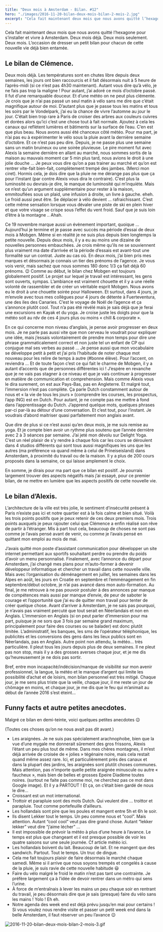 ```yaml
---
title: "Deux mois à Amsterdam - Bilan. #12"
hero: "./images/2016-11-20-bilan-deux-mois-bilan-2-mois-2.jpg"
excerpt: "Cela fait maintenant deux mois que nous avons quitté l’hexagone pour s’installer et vivre à Amsterdam. Deux mois déjà. Deux mois seulement. Deux mois. L’occasion de dresser un petit bilan pour chacun de cette nouvelle vie déjà bien entamée. Le bilan de Clémence. Deux mois déjà. Les températures sont en chutes libre depuis deux semaines,"
---
```

Cela fait maintenant deux mois que nous avons quitté l’hexagone pour s’installer et vivre à Amsterdam. Deux mois déjà. Deux mois seulement. Deux mois. L’occasion de dresser un petit bilan pour chacun de cette nouvelle vie déjà bien entamée.

## Le bilan de Clémence.

Deux mois déjà. Les températures sont en chutes libre depuis deux semaines, les jours ont bien raccourcis et il fait désormais nuit à 5 heure de l’après-midi (si ce n’est pas 4h30 maintenant). Autant vous dire qu’à vélo, je ne fais pas trop la maligne ! Pour autant, j’ai adoré ce mois d’octobre passé. Il fut d’une remarquable douceur. Et d’une météo on ne peut plus clémente. Je crois que je n’ai pas passé un seul matin à vélo sans me dire que c’était magnifique autour de moi. D’autant plus que je passe tous les matins et tous les soirs par le Vondelpark, j’ai eu la chance de vivre l’automne au jour le jour. C’était bien trop rare à Paris de croiser des arbres aux couleurs cuivres et dorées alors qu’ici c’est une chose tout à fait normale. Ajoutez à cela les canaux qui reflètent lumières et bâtiments sur la surface de l’eau. C’en est que plus beau. Nous avons aussi été chanceux côté météo. Pour ma part, je n’ai pas eu à expérimenter le vélo sous la pluie avant la dernière semaine d’octobre. Et ce n’est pas peu dire. Depuis, je ne passe plus une semaine sans un matin bruineux ou une soirée pluvieuse. Le pire moment fut avec Alexis la semaine dernière en allant au marché, nous sommes sortis de la maison au mauvais moment car 5 min plus tard, nous avions le droit à une jolie douche ... Je peux vous dire qu’on a pas trainer au marché et qu’on est rentrer vite-fait bien-fait, complètement trempé des jambes. (Merci mon ciret). Hormis cela, je dois dire que la pluie ne me dérange pas plus que ça pour l’instant (par contre Alexis vous dira le contraire). C’est plus la luminosité ou devrais-je dire, le manque de luminosité qui m’inquiète. Mais ce n’est qu’un argument supplémentaire pour rester à la maison, emmitouflées sous un plaid, une infusion à droite, un livre à gauche. eheh. Le froid aussi peut être. Se déplacer à vélo devient ... rafraichissant. C’est cette même sensation lorsque vous dévaler une piste de ski en plein hiver et que votre visage se crispe sous l’effet du vent froid. Sauf que je suis loin d’être à la montagne .. Ahah.

Ce 19 novembre marque aussi un évènement important, quoique ... Aujourd’hui je termine et je passe avec succès ma période d’essai de deux mois à Mobgen. Même si en réalité je ne suis plus depuis bien longtemps la petite nouvelle. Depuis deux mois, il y a eu au moins une dizaine de nouvelles personnes embauchées. Je crois même qu’ils ne se souviennent plus vraiment ma date d’arrivée et la période d’essais est avant-tout une formalité sur un contrat. Juste au cas où. En deux mois, j’ai bien pris mes marques et désormais je connais un tier des prénoms de l’agence. Je vous vois venir, mais sachez que nous sommes 180 donc 1/3 ça fait déjà 60 prénoms. 😉 Comme au début, le bilan chez Mobgen est toujours globalement positif. Le projet sur lequel je travail est intéressant, les gens sont ouverts, sympas. L’ambiance est vraiment chouette et il y a une réelle volonté de rassembler et de créer un véritable esprit Mobgen. Nous avons eu le droit à une chouette soirée pour Halloween. Et surtout, dans 4 jours, je m’envole avec tous mes collègues pour 4 jours de détente à Fuerteventura, une des iles des Canaries. C’est le voyage de Noël de l’agence et ça s’annonce plutôt cool. Tout n’a pas été révélé mais je sais déjà que je ferai une excursions en Kayak et du yoga. Je croise juste les doigts pour que la météo soit au rdv de ces 4 jours plus ou moins « chill & corporate ».

En ce qui concerne mon niveau d’anglais, je pense avoir progresser en deux mois. Je ne parle pas aussi vite que mon cerveau le voudrait pour expliquer une idée, mais j’essais volontairement de prendre mon temps pour dire une phrase grammaticalement correct et non juste tel un enfant de CP qui conjugue mal ses verbes au passé ... Je pense aussi que mon vocabulaire se développe petit à petit et j’ai pris l’habitude de noter chaque mot nouveau pour les relire de temps à autre (#bonne élève). Pour l’accent, on reviendra ... Et de toute façon c’est ce qui fait le charme de Mobgen, il y a autant d’accents que de personnes différentes ici ! J’espère en revanche que je ne vais pas stagner à ce niveau et que je vais continuer à progresser en matière de communication et comprehension. Mais comme Alexis vous le dira surement, on est aux Pays-Bas, pas en Angleterre. Et malgré tout, l’immersion n’est pas complète. Ça parle Dutch constamment autour de nous et « la vie de tous les jours » (comprendre les courses, les prospectus, l’app ING) est en Dutch. Pour autant, je ne compte pas me mettre à fond dans l’apprentissage du Dutch. J’apprend quelque mots, quelques phrases par-ci par-là au détour d’une conversation. Et c’est tout, pour l’instant. Je voudrais d’abord maitriser quasi parfaitement mon anglais avant.

Que dire de plus si ce n’est aussi qu’en deux mois, je me suis remise au yoga. Et je compte bien avoir un rythme plus soutenu que l’année dernière avec 2 à 3 séances par semaine. J’ai jeté mon dévolu sur Delight Yoga. C’est un réel plaisir de s’y rendre à chaque fois car les cours se déroulent dans 4 studios différents qui sont tous aussi magnifiques les uns que les autres (ma préférence va quand même à celui de Prineiseisland) dans Amsterdam, à proximité du travail ou de la maison. Il y a plus de 200 cours proposés dans la semaine, ce qui laisse amplement le choix.

En somme, je dirais pour ma part que ce bilan est positif. Je pourrais largement trouver des aspects négatifs mais j’ai essayé, pour ce premier bilan, de ne mettre en lumière que les aspects positifs de cette nouvelle vie.

## Le bilan d’Alexis.

L’architecture de la ville est très jolie, le sentiment d’insécurité présent à Paris n’existe pas ici et notre quartier est à la fois calme et bien situé. Voilà les trois points positifs que je peux retenir de ces deux premiers mois. Trois points auxquels je peux rajouter celui que Clémence a enfin réalisé son rêve de partir à l’étranger.
Mis à part tout cela, beaucoup de choses ne sont pas comme je l’avais pensé avant de venir, ou comme je l’avais pensé en quittant mon emploi au mois de mai.

J’avais quitté mon poste d’assistant communication pour développer un site internet permettant aux sportifs souhaitant perdre ou prendre du poids d’avoir un menu personnalisé. Finalement, avec l’annonce du départ pour Amsterdam, j’ai changé mes plans pour m’auto-former à devenir développeur informatique et chercher un travail dans cette nouvelle ville. Mais avec l’organisation du déménagement en juillet, les semaines dans les Alpes en août, les jours en Croatie en septembre et l’emménagement en fin septembre/début octobre, je n’ai pas avancé dans mon auto-formation. Au final, je me retrouve à ne pas pouvoir postuler à des annonces par manque de compétences mais aussi par manque d’envie, de peur de saboter le courage et l’opportunité que j’ai eu de quitter mon travail pour tenter de créer quelque chose.
Avant d’arriver à Amsterdam, je ne sais pas pourquoi, je n’avais pas vraiment percuté que tout serait en Néerlandais et non en Anglais. L’immersion en Anglais (si on peut parler d’immersion pour ma part, puisque je ne sors que 3 fois par semaine grand maximum, principalement pour faire des courses ou se balader) est donc plutôt limitée. L’administratif, les banques, les sms de l’opérateur téléphonique, les publicités et les conversions des gens dans les lieux publics sont en Néerlandais, pas en Anglais. Autre point non attendu, la météo... très particulière. Il pleut tous les jours depuis plus de deux semaines. Il ne pleut pas non stop, mais il y a des grosses averses chaque jour, et je me dis qu’heureusement je ne dois pas sortir.

Bref, entre mon incapacité/indécision/manque de visibilité sur mon avenir professionnel, la langue, la météo et le manque d’argent qui limite les possibilité d’achat et de loisirs, mon bilan personnel est très mitigé.
Chaque jour, je me sens plus triste que la veille, chaque jour, il me reste un jour de chômage en moins, et chaque jour, je me dis que le feu qui m’animait au début de l’année 2016 s’est éteint...

## Funny facts et autre petites anecdotes.

Malgré ce bilan en demi-teinte, voici quelques petites anecdotes 😉

(Toutes ces choses qu’on ne nous avait pas dit avant.)
- Les araignées. Je ne suis pas spécialement arachnophobe, bien que la vue d’une mygale me donnerait sûrement des gros frissons, Alexis l’étant un peu plus tout de même. Dans mes chères montagnes, il m’est déjà arrivée de croisée de « jolies » tégénaire noire, mais cela restait quand même assez rare. Ici, et particulièrement près des canaux et dans la plupart des jardins, les araignées sont plutôt choses communes. Mais attention, pas n’importe quelle petite araignée minuscule ou autre « faucheux », mais bien de belles et grosses Epeire Diadème toutes noires. (surtout ne faite pas comme moi, ne cherchez pas ce mot dans Google image). Et il y a PARTOUT ! Et ça, on c’était bien gardé de nous le dire...
- Croissant est un mot international.
- Trottoir et parapluie sont des mots Dutch. Qui veulent dire ... troittor et parapluie. Tout comme portefeuille d’ailleurs.
- Les hollandais sont pire que les poules et mangent entre 5h et 6h le soir.
- Ils disent Lekker tout le temps. Un peu comme nous et “cool”. Mais attention. Autant “cool cool” veut pas dire grand chose. Autant “lekker lekker” veut dire “j’aime lécher” ...
- Il est impossible de prévoir la météo à plus d’une heure à l’avance. Le temps est plus que changeant et il est presque possible de voir les quatre saisons sur une seule journée. Cf article météo ici.
- Les hollandais boivent du lait. Beaucoup de lait. Et ne mangent que des sandwich. Partout. Tout le temps. Un truc de dingue.
- Cela me fait toujours plaisir de faire désormais le marché chaque samedi. Même si il arrive que nous soyons trempés et congelés à cause de la pluie, je suis ravie de cette nouvelle habitude 😃
- Faire du vélo malgré le froid le matin n’est pas tant une contrainte. Je préfère largement ça à l’idée de devoir rentrer dans un métro qui sens l’urine.
- À force de m’entraînais à lever les mains un peu chaque soir en rentrant du travail, je peu désormais dire que je sais (presque) faire du vélo sans les mains ! Yolo ! Eh eh.
- Notre agenda des week end est déjà prévu jusqu’en mai pour certains ! Si vous voulez nous rendre visite et passer un petit week end dans la belle Amsterdam, il faut réserver un peu l’avance 😉

<img alt="2016-11-20-bilan-deux-mois-bilan-2-mois-3.gif" src="./images/2016-11-20-bilan-deux-mois-bilan-2-mois-3.gif">

